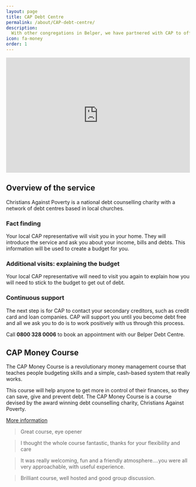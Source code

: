 ```yaml
---
layout: page
title: CAP Debt Centre
permalink: /about/CAP-debt-centre/
description:
  With other congregations in Belper, we have partnered with CAP to offer free debt counselling in our community.
icon: fa-money
order: 1
---
```

<iframe width="100%" height="315" src="https://www.youtube.com/embed/36qLtWjenUw" frameborder="0" allowfullscreen></iframe>

<h2>Overview of the service</h2>

Christians Against Poverty is a national debt counselling charity with a network of debt centres based in local churches.

<h3>Fact finding</h3>

Your local CAP representative will visit you in your home. They will introduce the service and ask you about your income, bills and debts. This information will be used to create a budget for you.

<h3>Additional visits: explaining the budget</h3>

Your local CAP representative will need to visit you again to explain how you will need to stick to the budget to get out of debt.

<h3>Continuous support</h3>

The next step is for CAP to contact your secondary creditors, such as credit card and loan companies. CAP will support you until you become debt free and all we ask you to do is to work positively with us through this process.
 
Call <strong>0800 328 0006</strong> to book an appointment with our Belper Debt Centre.

<h2>CAP Money Course</h2>

The CAP Money Course is a revolutionary money management course that teaches people budgeting skills and a simple, cash-based system that really works.

This course will help anyone to get more in control of their finances, so they can save, give and prevent debt. The CAP Money Course is a course devised by the award winning debt counselling charity, Christians Against Poverty.

[More information](https://capuk.org/i-want-help/courses/cap-money-course/introduction)

> Great course, eye opener

> I thought the whole course fantastic, thanks for your flexibility and care

> It was really welcoming, fun and a friendly atmosphere....you were all very approachable, with useful experience.

> Brilliant course, well hosted and good group discussion.


  

  


